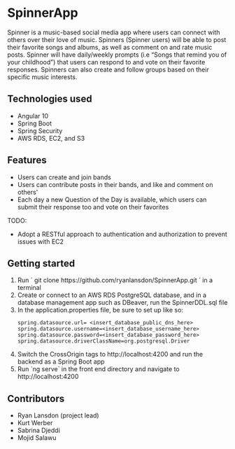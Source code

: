 # SpinnerApp
Spinner is a music-based social media app where users can connect with others over their love of music. Spinners (Spinner users) will be able to post their favorite songs and albums, as well as comment on and rate music posts. Spinner will have daily/weekly prompts (i.e “Songs that remind you of your childhood”) that users can respond to and vote on their favorite responses. Spinners can also create and follow groups based on their specific music interests.

## Technologies used
<ul>
  <li>Angular 10</li>
  <li>Spring Boot</li>
  <li>Spring Security</li>
  <li>AWS RDS, EC2, and S3</li>
</ul>

## Features
<ul>
  <li>Users can create and join bands</li>
  <li>Users can contribute posts in their bands, and like and comment on others'</li>
  <li>Each day a new Question of the Day is available, which users can submit their response too and vote on their favorites</li>
</ul>
TODO:
<ul>
  <li>Adopt a RESTful approach to authentication and authorization to prevent issues with EC2</li>
</ul>

## Getting started
<ol>
  <li>Run ` git clone https://github.com/ryanlansdon/SpinnerApp.git ` in a terminal</li>
  <li>Create or connect to an AWS RDS PostgreSQL database, and in a database management app such as DBeaver, run the SpinnerDDL.sql file</li>
  <li>In the application.properties file, be sure to set up like so:
    
    spring.datasource.url= <insert_database_public_dns_here>
    spring.datasource.username=<insert_database_username_here>
    spring.datasource.password=<insert_database_password_here>
    spring.datasource.driverClassName=org.postgresql.Driver
  </li>
  <li>Switch the CrossOrigin tags to http://localhost:4200 and run the backend as a Spring Boot app</li>
  <li>Run `ng serve` in the front end directory and navigate to http://localhost:4200</li>
</ol>

## Contributors
<ul>
  <li>Ryan Lansdon (project lead)</li>
  <li>Kurt Werber</li>
  <li>Sabrina Djeddi</li>
  <li>Mojid Salawu</li>
</ul>
